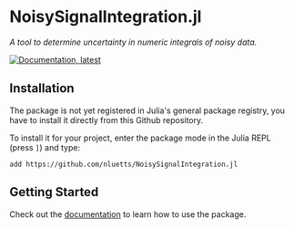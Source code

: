 # NoisySignalIntegration.jl

*A tool to determine uncertainty in numeric integrals of noisy data.*

[![Documentation, latest](https://img.shields.io/badge/docs-latest-blue.svg)](https://nluetts.github.io/NoisySignalIntegration.jl/dev/)

## Installation

The package is not yet registered in Julia's general package registry, you have to install it directly from this Github repository.

To install it for your project, enter the package mode in the Julia REPL (press `]`) and type:

```
add https://github.com/nluetts/NoisySignalIntegration.jl
```

## Getting Started

Check out the [documentation](https://nluetts.github.io/NoisySignalIntegration.jl/dev/) to learn how to use the package.